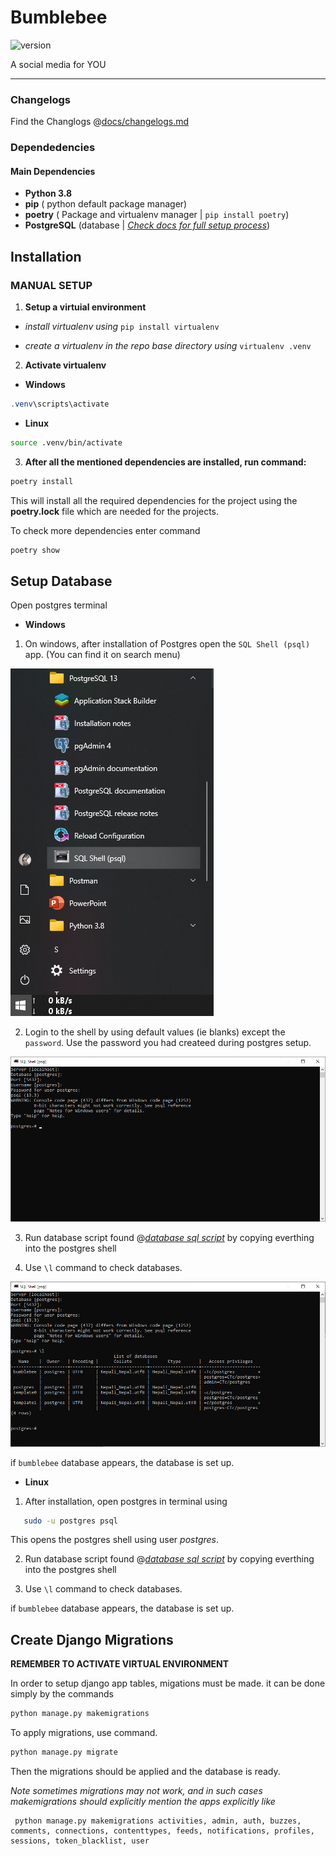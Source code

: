 # Bumblebee

![version](https://img.shields.io/badge/version-0.3.3.2-blue)

A social media for YOU

---

### Changelogs

Find the Changlogs @[docs/changelogs.md](docs/changelogs.md)

### Dependedencies

#### **Main Dependencies**

*   **Python 3.8**
*   **pip** ( python default package manager)
*   **poetry** ( Package and virtualenv manager | `pip install poetry`)
*   **PostgreSQL** (database | *[Check docs for full setup process](docs/database_setup.md)*)

## Installation

### **MANUAL SETUP**

1. **Setup a virtuial environment**

* *install virtualenv using* `pip install virtualenv`

* *create a virtualenv in the repo base directory using*  `virtualenv .venv`

2. **Activate virtualenv**
* **Windows** 

```powershell
.venv\scripts\activate
```

* **Linux**

```BASH
source .venv/bin/activate
```

3. **After all the mentioned dependencies are installed, run command:**

```python
poetry install
```

This will install all the required dependencies for the project using the **poetry.lock** file which are needed for the projects.  
  
To check more dependencies enter command 

```python
poetry show
```

## Setup Database

Open postgres terminal

* **Windows**

1. On windows, after installation of Postgres open the `SQL Shell (psql)` app. (You can find it on search menu)

![Start SQL Shell](docs/images/start-psql.png)

2. Login to the shell by using default values (ie blanks) except the `password`. Use the password you had createed during postgres setup.

![SQL Shell](docs/images/psql.png)

3. Run database script found @*[database sql script](scripts/database.sql)* by copying everthing into the postgres shell

4. Use `\l` command to check databases.

![SQL Shell Databases](docs/images/databases.png)

if `bumblebee` database appears, the database is set up.

* **Linux**

1. After installation, open postgres in terminal using
   
   

```BASH
   sudo -u postgres psql
   ```

This opens the postgres shell using user *postgres*.

2. Run database script found @*[database sql script](scripts/database.sql)* by copying everthing into the postgres shell

3. Use `\l` command to check databases.
<!-- 

![SQL Shell Databases](docs/images/databases.png)

 -->

if `bumblebee` database appears, the database is set up.

## Create Django Migrations

**REMEMBER TO ACTIVATE VIRTUAL ENVIRONMENT**

In order to setup django app tables, migations must be made. it can be done simply by the commands 

```BASH
python manage.py makemigrations
```

To apply migrations, use command.

```BASH
python manage.py migrate
```

Then the migrations should be applied and the database is ready.

*Note sometimes migrations may not work, and in such cases makemigrations should explicitly mention the apps explicitly like*

 

```
 python manage.py makemigrations activities, admin, auth, buzzes, comments, connections, contenttypes, feeds, notifications, profiles, sessions, token_blacklist, user
 ```
